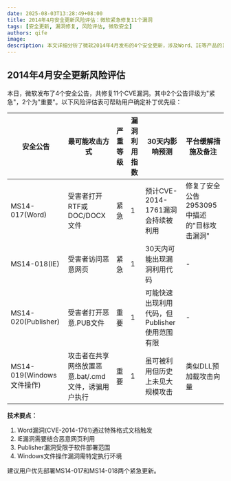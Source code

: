 ```yaml
---
date: 2025-08-03T13:28:49+08:00
title: 2014年4月安全更新风险评估：微软紧急修复11个漏洞
tags: [安全更新, 漏洞修复, 风险评估, 微软安全]
authors: qife
image: 
description: 本文详细分析了微软2014年4月发布的4个安全更新，涉及Word、IE等产品的11个CVE漏洞，包含2个"紧急"级别漏洞，提供了攻击场景评估和缓解建议。
---
```


## 2014年4月安全更新风险评估

本日，微软发布了4个安全公告，共修复11个CVE漏洞。其中2个公告评级为"紧急"，2个为"重要"。以下风险评估表可帮助用户确定补丁优先级：

| 安全公告 | 最可能攻击方式 | 严重等级 | 漏洞利用指数 | 30天内影响预测 | 平台缓解措施及备注 |
|----------|----------------|----------|--------------|----------------|----------------------|
| MS14-017(Word) | 受害者打开RTF或DOC/DOCX文件 | 紧急 | 1 | 预计CVE-2014-1761漏洞会持续被利用 | 修复了安全公告2953095中描述的"目标攻击漏洞" |
| MS14-018(IE) | 受害者访问恶意网页 | 紧急 | 1 | 30天内可能出现漏洞利用代码 | - |
| MS14-020(Publisher) | 受害者打开恶意.PUB文件 | 重要 | 1 | 可能快速出现利用代码，但Publisher使用范围有限 | - |
| MS14-019(Windows文件操作) | 攻击者在共享网络放置恶意.bat/.cmd文件，诱骗用户执行 | 重要 | 1 | 虽可被利用但历史上未见大规模攻击 | 类似DLL预加载攻击向量 |

**技术要点：**
1. Word漏洞(CVE-2014-1761)通过特殊格式文档触发
2. IE漏洞需要结合恶意网页利用
3. Publisher漏洞受限于软件部署范围
4. Windows文件操作漏洞需特定执行环境

建议用户优先部署MS14-017和MS14-018两个紧急更新。